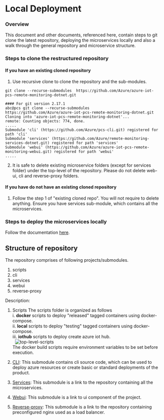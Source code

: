 
Local Deployment
================
### Overview
This document and other documents, referenced here, contain steps to git clone the latest repository, deploying the microservices locally and also a walk through the general repository and microservice structure.
&nbsp; 
### Steps to clone the restructured repository
#### If you have an existing cloned repository
1) Use recursive clone to clone the repository and the sub-modules.
```
git clone --recurse-submodules  https://github.com/Azure/azure-iot-pcs-remote-monitoring-dotnet.git
```
````console
#### For git version 2.17.1
abc@pcs git clone --recurse-submodules  https://github.com/Azure/azure-iot-pcs-remote-monitoring-dotnet.git
Cloning into 'azure-iot-pcs-remote-monitoring-dotnet'...
remote: Counting objects: 774, done.
.....
Submodule 'cli' (https://github.com/Azure/pcs-cli.git) registered for path 'cli'
Submodule 'services' (https://github.com/Azure/remote-monitoring-services-dotnet.git) registered for path 'services'
Submodule 'webui' (https://github.com/Azure/azure-iot-pcs-remote-monitoring-webui.git) registered for path 'webui'
.....
````
2) It is safe to delete existing microservice folders (except for services folder) under the top-level of the repository. Please do not delete web-ui, cli and reverse-proxy folders.
&nbsp; 
#### If you have do not have an existing cloned repository
1) Follow the step 1  of "existing cloned repo". You will not require to delete anything. Ensure you have services sub-module, which contains all the microservices.
&nbsp; 
### Steps to deploy the microservices locally
Follow the documentation [here](https://github.com/Azure/remote-monitoring-services-dotnet/blob/syntax_changes/docs/LOCAL_DEPLOYMENT.md).
&nbsp; 

## Structure of repository
The repository comprises of following projects/submodules. 
1) scripts 
2) cli 
3) services  
4) webui   
5) reverse-proxy

Description: 
1) Scripts
The scripts folder is organized as follows\
i. **docker** scripts to deploy "released" tagged containers using docker-compose.\
ii. **local** scripts to deploy "testing" tagged containers using docker-compose.\
iii. **iothub** scripts to deploy create azure iot hub.\
&nbsp; 
![top-level-scripts](https://user-images.githubusercontent.com/39531904/44433416-f4f2e980-a55a-11e8-8e3b-fc784788da58.PNG)\
The docker build scripts require environment variables to be set before execution.  

2) [CLI](https://github.com/Azure/pcs-cli): This submodule contains cli source code, which can be used to deploy azure resources or create basic or standard deployments of the product.  

3) [Services](https://github.com/Azure/remote-monitoring-services-dotnet): This submodule is a link to the repository containing all the microservices.  

4) [Webui](https://github.com/Azure/pcs-remote-monitoring-webui): This submodule is a link to ui component of the project. 
&nbsp;  

5) [Reverse-proxy](https://github.com/Azure/azure-iot-pcs-remote-monitoring-dotnet/tree/master/reverse-proxy): This submodule is a link to the repository containing preconfigured nginx used as a load balancer. 

